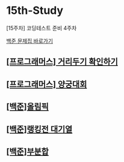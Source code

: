 # 15th-Study
[15주차] 코딩테스트 준비 4주차

[백준 문제집 바로가기](https://www.acmicpc.net/workbook/view/15322)

## [[프로그래머스] 거리두기 확인하기](https://github.com/Solving-this-Problem/15th_study/tree/main/%EA%B1%B0%EB%A6%AC%EB%91%90%EA%B8%B0%20%ED%99%95%EC%9D%B8%ED%95%98%EA%B8%B0)
## [[프로그래머스] 양궁대회](./%EC%96%91%EA%B6%81%EB%8C%80%ED%9A%8C/)
## [[백준]올림픽](./%EC%98%AC%EB%A6%BC%ED%94%BD/)
## [[백준]랭킹전 대기열](./%EB%9E%AD%ED%82%B9%EC%A0%84%20%EB%8C%80%EA%B8%B0%EC%97%B4/)
## [[백준]부분합](./%EB%B6%80%EB%B6%84%ED%95%A9/)
